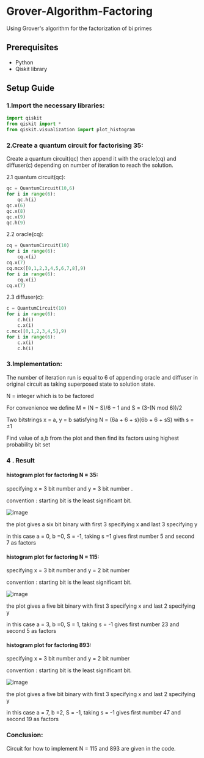 # Grover-Algorithm-Factoring
Using Grover's algorithm for the factorization of bi primes
## Prerequisites
* Python
* Qiskit library
## Setup Guide
### 1.Import the necessary libraries:
```python
import qiskit
from qiskit import * 
from qiskit.visualization import plot_histogram
```
### 2.Create a quantum circuit for factorising 35:
Create a quantum circuit(qc) then append it with the oracle(cq) and diffuser(c) depending on number of iteration to reach the solution.

2.1 quantum circuit(qc):
```python
qc = QuantumCircuit(10,6)
for i in range(6):
    qc.h(i)
qc.x(6)
qc.x(8)
qc.x(9)
qc.h(9)
```
2.2 oracle(cq):
```python
cq = QuantumCircuit(10)
for i in range(6):
    cq.x(i)
cq.x(7)
cq.mcx([0,1,2,3,4,5,6,7,8],9)
for i in range(6):
    cq.x(i)
cq.x(7)
```
2.3 diffuser(c):
```python
c = QuantumCircuit(10)
for i in range(6):
    c.h(i)
    c.x(i)
c.mcx([0,1,2,3,4,5],9)
for i in range(6):
    c.x(i)
    c.h(i)
```
### 3.Implementation:
The number of iteration run is equal to 6 of appending oracle and diffuser in original circuit as taking superposed state to solution state.

 N = integer which is to be factored
 
For convenience we define M = (N − S)/6 − 1 and S = (3-(N mod 6))/2

Two bitstrings x = a, y = b satisfying N = (6a + 6 + s)(6b + 6 + sS) with s = ±1

Find value of a,b from the plot and then find its factors using highest probability bit set

### 4 . Result
#### histogram plot for factoring N = 35:

specifying x = 3 bit number and y = 3 bit number .

convention : starting bit is the least significant bit.

![image](https://github.com/Alokphy/Quantum-Factoring-Grovers-Algorithm/assets/171216145/cc9bd866-47b5-4ef2-9cb2-d2cab45bfdcf)

the plot gives  a six bit binary with first 3 specifying x and last 3 specifying y

in this case a = 0, b =0, S = -1, taking s =1 gives first number 5 and second 7 as factors 

#### histogram plot for factoring N = 115:

specifying x = 3 bit number and y = 2 bit number

convention : starting bit is the least significant bit.

![image](https://github.com/Alokphy/Quantum-Factoring-Grovers-Algorithm/assets/171216145/2ea1253b-dc93-4c01-85df-2f3b35678ae2)

the plot gives  a five bit binary with first 3 specifying x and last 2 specifying y

in this case a = 3, b =0, S = 1, taking s = -1 gives first number 23 and second 5 as factors

#### histogram plot for factoring 893:

specifying x = 3 bit number and y = 2 bit number

convention : starting bit is the least significant bit.

![image](https://github.com/Alokphy/Quantum-Factoring-Grovers-Algorithm/assets/171216145/c64200d4-feda-431c-91ab-96bdaadc4d66)

the plot gives  a five bit binary with first 3 specifying x and last 2 specifying y

in this case a = 7, b =2, S = -1, taking s = -1 gives first number 47 and second 19 as factors

### Conclusion:
Circuit for how to implement  N = 115 and 893 are given in the code.
























  





